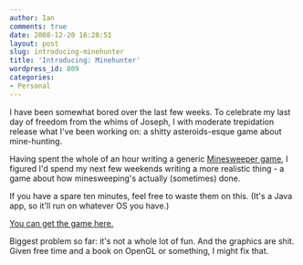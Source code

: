 ```yaml
---
author: Ian
comments: true
date: 2008-12-20 16:28:51
layout: post
slug: introducing-minehunter
title: 'Introducing: Minehunter'
wordpress_id: 809
categories:
- Personal
---
```


I have been somewhat bored over the last few weeks.  To celebrate my last day of freedom from the whims of Joseph, I with moderate trepidation release what I've been working on: a shitty asteroids-esque game about mine-hunting.

Having spent the whole of an hour writing a generic [Minesweeper game](http://ianrenton.com/software/minesweeper), I figured I'd spend my next few weekends writing a more realistic thing - a game about how minesweeping's actually (sometimes) done.

If you have a spare ten minutes, feel free to waste them on this.  (It's a Java app, so it'll run on whatever OS you have.)

[You can get the game here.](http://ianrenton.com/software/minehunter)

Biggest problem so far: it's not a whole lot of fun.  And the graphics are shit.  Given free time and a book on OpenGL or something, I might fix that.
